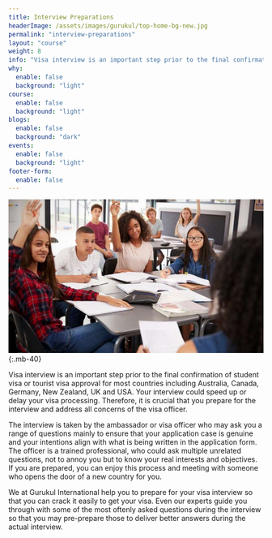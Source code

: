 ```yaml
---
title: Interview Preparations
headerImage: /assets/images/gurukul/top-home-bg-new.jpg
permalink: "interview-preparations"
layout: "course"
weight: 8
info: "Visa interview is an important step prior to the final confirmation of student visa or tourist visa approval for most countries including Australia, Canada, Germany, New Zealand, UK and USA. Your interview could speed up or delay your visa processing. Therefore, it is crucial that you prepare for the interview and address all concerns of the visa officer. "
why:
  enable: false
  background: "light"
course:
  enable: false
  background: "light"
blogs:
  enable: false
  background: "dark"
events:
  enable: false
  background: "light"
footer-form:
  enable: false
---
```


![CELPIP)](assets/images/gurukul/goodgradesar.jpg)
{:.mb-40}

Visa interview is an important step prior to the final confirmation of student visa or tourist visa approval for most countries including Australia, Canada, Germany, New Zealand, UK and USA. Your interview could speed up or delay your visa processing. Therefore, it is crucial that you prepare for the interview and address all concerns of the visa officer. 

The interview is taken by the ambassador or visa officer who may ask you a range of questions mainly to ensure that your application case is genuine and your intentions align with what is being written in the application form. The officer is a trained professional, who could ask multiple unrelated questions, not to annoy you but to know your real interests and objectives. If you are prepared, you can enjoy this process and meeting with someone who opens the door of a new country for you.

We at Gurukul International help you to prepare for your visa interview so that you can crack it easily to get your visa. Even our experts guide you through with some of the most oftenly asked questions during the interview so that you may pre-prepare those to deliver better answers during the actual interview.




